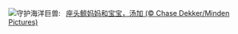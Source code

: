 ![](https://www.bing.com/th?id=OHR.HumpbackMother_ZH-CN9453300759_UHD.jpg&w=1000)守护海洋巨兽:&nbsp;&ensp;[座头鲸妈妈和宝宝，汤加 (© Chase Dekker/Minden Pictures)](https://www.bing.com/th?id=OHR.HumpbackMother_ZH-CN9453300759_UHD.jpg)
<br><br/>
